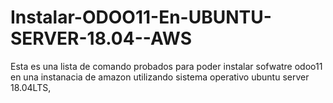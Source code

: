 # Instalar-ODOO11-En-UBUNTU-SERVER-18.04--AWS
Esta es una lista de comando probados para poder instalar sofwatre odoo11 en una instanacia de amazon utilizando sistema operativo ubuntu server 18.04LTS,
